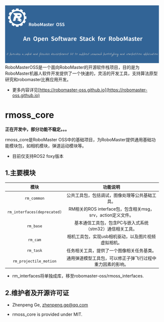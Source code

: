 ![](rmoss_bg.png)
RoboMasterOSS是一个面向RoboMaster的开源软件栈项目，目的是为RoboMaster机器人软件开发提供了一个快速的，灵活的开发工具，支持算法原型研究和robomaster比赛应用开发。

* 更多内容详见[https://robomaster-oss.github.io](https://robomaster-oss.github.io)


# rmoss_core

**正在开发中，部分功能不稳定。。。**

rmoss_core是RoboMaster OSS中的基础项目，为RoboMaster提供通用基础功能模块包，如相机模块，弹道运动模块等。

* 目前仅支持ROS2 foxy版本

## 1.主要模块

|          模块          |                          功能说明                           |
| :--------------------: | :---------------------------------------------------------: |
|      `rm_common`       |       公共工具包，包括调试，图像处理等公共基础工具。        |
|    `rm_interfaces(deprecated)`     | RM相关的ROS interface包，包含相关msg，srv，action定义文件。 |
|       `rm_base`        |  基本通信工具包，包含PC与嵌入式系统（stm32）通信相关工具。  |
|        `rm_cam`        |     相机工具包，实现usb相机驱动，以及图片视频虚拟相机。     |
|       `rm_task`        |         任务相关工具，提供了一个图像相关任务基类。          |
| `rm_projectile_motion` | 通用弹道模型工具包，可以修正子弹飞行过程中重力因素的影响。  |

*  rm_interfaces将单独成库，移至robomaster-oss/rmoss_interfaces.

## 2.维护者及开源许可证

* Zhenpeng Ge,  zhenpeng.ge@qq.com

* rmoss_core is provided under MIT.
